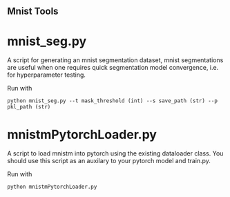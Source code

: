 ## Mnist Tools

# mnist_seg.py
A script for generating an mnist segmentation dataset, mnist segmentations are useful when one requires quick segmentation model convergence, i.e. for hyperparameter testing.

Run with
```
python mnist_seg.py --t mask_threshold (int) --s save_path (str) --p pkl_path (str)
```

# mnistmPytorchLoader.py
A script to load mnistm into pytorch using the existing dataloader class. You should use this script as an auxilary to your pytorch model and train.py.

Run with
```
python mnistmPytorchLoader.py
```
